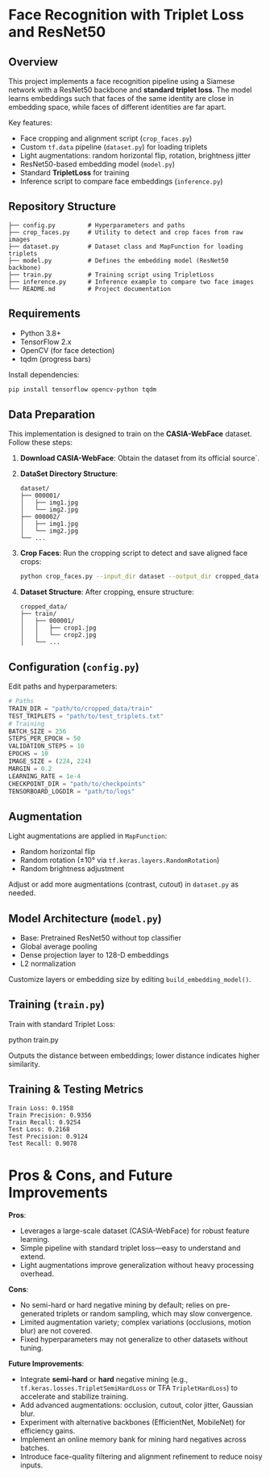 # Face Recognition with Triplet Loss and ResNet50

## Overview

This project implements a face recognition pipeline using a Siamese network with a ResNet50 backbone and **standard triplet loss**. The model learns embeddings such that faces of the same identity are close in embedding space, while faces of different identities are far apart.

Key features:

* Face cropping and alignment script (`crop_faces.py`)
* Custom `tf.data` pipeline (`dataset.py`) for loading triplets
* Light augmentations: random horizontal flip, rotation, brightness jitter
* ResNet50-based embedding model (`model.py`)
* Standard **TripletLoss** for training
* Inference script to compare face embeddings (`inference.py`)

## Repository Structure

```
├── config.py         # Hyperparameters and paths
├── crop_faces.py     # Utility to detect and crop faces from raw images
├── dataset.py        # Dataset class and MapFunction for loading triplets
├── model.py          # Defines the embedding model (ResNet50 backbone)
├── train.py          # Training script using TripletLoss
├── inference.py      # Inference example to compare two face images
└── README.md         # Project documentation
```

## Requirements

* Python 3.8+
* TensorFlow 2.x
* OpenCV (for face detection)
* tqdm (progress bars)

Install dependencies:

```bash
pip install tensorflow opencv-python tqdm
```

## Data Preparation

This implementation is designed to train on the **CASIA-WebFace** dataset. Follow these steps:

1. **Download CASIA-WebFace**: Obtain the dataset from its official source`.
2. **DataSet Directory Structure**:

   ```
   dataset/
   ├── 000001/
   │   ├── img1.jpg
   │   └── img2.jpg
   ├── 000002/
   │   ├── img1.jpg
   │   └── img2.jpg
   └── ...
   ```
3. **Crop Faces**: Run the cropping script to detect and save aligned face crops:

   ```bash
   python crop_faces.py --input_dir dataset --output_dir cropped_data
   ```
4. **Dataset Structure**: After cropping, ensure structure:

   ```
   cropped_data/
   ├── train/
   │   ├── 000001/
   │   │   ├── crop1.jpg
   │   │   └── crop2.jpg
   │   └── ...
   ```

## Configuration (`config.py`)

Edit paths and hyperparameters:

```python
# Paths
TRAIN_DIR = "path/to/cropped_data/train"
TEST_TRIPLETS = "path/to/test_triplets.txt"
# Training
BATCH_SIZE = 256
STEPS_PER_EPOCH = 50
VALIDATION_STEPS = 10
EPOCHS = 10
IMAGE_SIZE = (224, 224)
MARGIN = 0.2
LEARNING_RATE = 1e-4
CHECKPOINT_DIR = "path/to/checkpoints"
TENSORBOARD_LOGDIR = "path/to/logs"
```

## Augmentation

Light augmentations are applied in `MapFunction`:

* Random horizontal flip
* Random rotation (±10° via `tf.keras.layers.RandomRotation`)
* Random brightness adjustment

Adjust or add more augmentations (contrast, cutout) in `dataset.py` as needed.

## Model Architecture (`model.py`)

* Base: Pretrained ResNet50 without top classifier
* Global average pooling
* Dense projection layer to 128-D embeddings
* L2 normalization

Customize layers or embedding size by editing `build_embedding_model()`.

## Training (`train.py`)

Train with standard Triplet Loss:

python train.py

Outputs the distance between embeddings; lower distance indicates higher similarity.

## Training & Testing Metrics

```
Train Loss: 0.1958
Train Precision: 0.9356
Train Recall: 0.9254
Test Loss: 0.2168
Test Precision: 0.9124
Test Recall: 0.9078
```

# Pros & Cons, and Future Improvements

**Pros**:

* Leverages a large-scale dataset (CASIA-WebFace) for robust feature learning.
* Simple pipeline with standard triplet loss—easy to understand and extend.
* Light augmentations improve generalization without heavy processing overhead.

**Cons**:

* No semi-hard or hard negative mining by default; relies on pre-generated triplets or random sampling, which may slow convergence.
* Limited augmentation variety; complex variations (occlusions, motion blur) are not covered.
* Fixed hyperparameters may not generalize to other datasets without tuning.

**Future Improvements**:

* Integrate **semi-hard** or **hard** negative mining (e.g., `tf.keras.losses.TripletSemiHardLoss` or TFA `TripletHardLoss`) to accelerate and stabilize training.
* Add advanced augmentations: occlusion, cutout, color jitter, Gaussian blur.
* Experiment with alternative backbones (EfficientNet, MobileNet) for efficiency gains.
* Implement an online memory bank for mining hard negatives across batches.
* Introduce face-quality filtering and alignment refinement to reduce noisy inputs.

